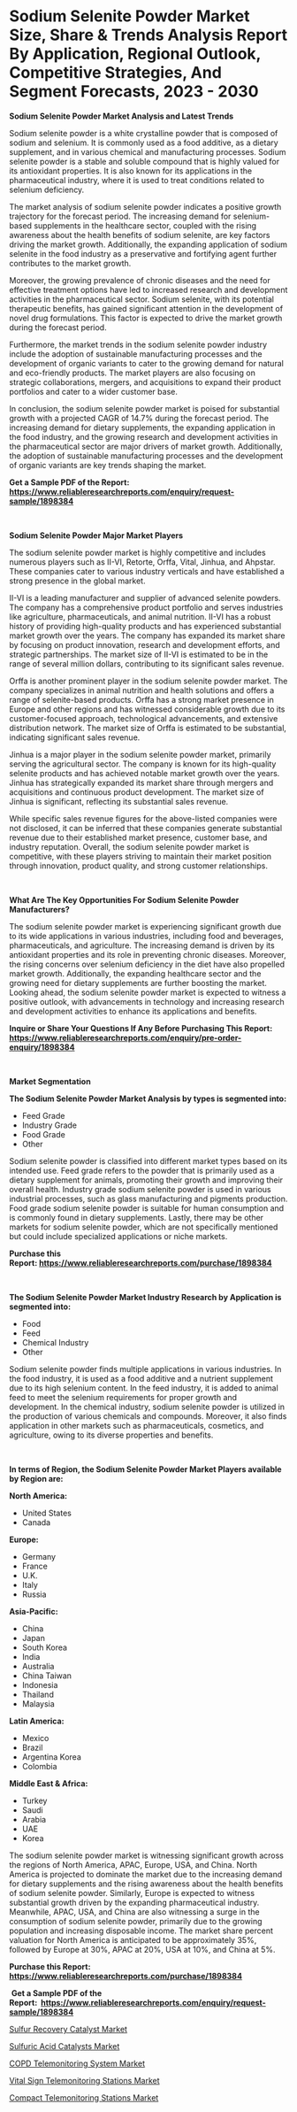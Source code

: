 <p><h1>Sodium Selenite Powder Market Size, Share & Trends Analysis Report By Application, Regional Outlook, Competitive Strategies, And Segment Forecasts, 2023 - 2030</h1></p><p><strong>Sodium Selenite Powder Market Analysis and Latest Trends</strong></p>
<p><p>Sodium selenite powder is a white crystalline powder that is composed of sodium and selenium. It is commonly used as a food additive, as a dietary supplement, and in various chemical and manufacturing processes. Sodium selenite powder is a stable and soluble compound that is highly valued for its antioxidant properties. It is also known for its applications in the pharmaceutical industry, where it is used to treat conditions related to selenium deficiency.</p><p>The market analysis of sodium selenite powder indicates a positive growth trajectory for the forecast period. The increasing demand for selenium-based supplements in the healthcare sector, coupled with the rising awareness about the health benefits of sodium selenite, are key factors driving the market growth. Additionally, the expanding application of sodium selenite in the food industry as a preservative and fortifying agent further contributes to the market growth.</p><p>Moreover, the growing prevalence of chronic diseases and the need for effective treatment options have led to increased research and development activities in the pharmaceutical sector. Sodium selenite, with its potential therapeutic benefits, has gained significant attention in the development of novel drug formulations. This factor is expected to drive the market growth during the forecast period.</p><p>Furthermore, the market trends in the sodium selenite powder industry include the adoption of sustainable manufacturing processes and the development of organic variants to cater to the growing demand for natural and eco-friendly products. The market players are also focusing on strategic collaborations, mergers, and acquisitions to expand their product portfolios and cater to a wider customer base.</p><p>In conclusion, the sodium selenite powder market is poised for substantial growth with a projected CAGR of 14.7% during the forecast period. The increasing demand for dietary supplements, the expanding application in the food industry, and the growing research and development activities in the pharmaceutical sector are major drivers of market growth. Additionally, the adoption of sustainable manufacturing processes and the development of organic variants are key trends shaping the market.</p></p>
<p><strong>Get a Sample PDF of the Report:&nbsp; <a href="https://www.reliableresearchreports.com/enquiry/request-sample/1898384">https://www.reliableresearchreports.com/enquiry/request-sample/1898384</a></strong></p>
<p>&nbsp;</p>
<p><strong>Sodium Selenite Powder Major Market Players</strong></p>
<p><p>The sodium selenite powder market is highly competitive and includes numerous players such as II-VI, Retorte, Orffa, Vital, Jinhua, and Ahpstar. These companies cater to various industry verticals and have established a strong presence in the global market.</p><p>II-VI is a leading manufacturer and supplier of advanced selenite powders. The company has a comprehensive product portfolio and serves industries like agriculture, pharmaceuticals, and animal nutrition. II-VI has a robust history of providing high-quality products and has experienced substantial market growth over the years. The company has expanded its market share by focusing on product innovation, research and development efforts, and strategic partnerships. The market size of II-VI is estimated to be in the range of several million dollars, contributing to its significant sales revenue.</p><p>Orffa is another prominent player in the sodium selenite powder market. The company specializes in animal nutrition and health solutions and offers a range of selenite-based products. Orffa has a strong market presence in Europe and other regions and has witnessed considerable growth due to its customer-focused approach, technological advancements, and extensive distribution network. The market size of Orffa is estimated to be substantial, indicating significant sales revenue.</p><p>Jinhua is a major player in the sodium selenite powder market, primarily serving the agricultural sector. The company is known for its high-quality selenite products and has achieved notable market growth over the years. Jinhua has strategically expanded its market share through mergers and acquisitions and continuous product development. The market size of Jinhua is significant, reflecting its substantial sales revenue.</p><p>While specific sales revenue figures for the above-listed companies were not disclosed, it can be inferred that these companies generate substantial revenue due to their established market presence, customer base, and industry reputation. Overall, the sodium selenite powder market is competitive, with these players striving to maintain their market position through innovation, product quality, and strong customer relationships.</p></p>
<p>&nbsp;</p>
<p><strong>What Are The Key Opportunities For Sodium Selenite Powder Manufacturers?</strong></p>
<p><p>The sodium selenite powder market is experiencing significant growth due to its wide applications in various industries, including food and beverages, pharmaceuticals, and agriculture. The increasing demand is driven by its antioxidant properties and its role in preventing chronic diseases. Moreover, the rising concerns over selenium deficiency in the diet have also propelled market growth. Additionally, the expanding healthcare sector and the growing need for dietary supplements are further boosting the market. Looking ahead, the sodium selenite powder market is expected to witness a positive outlook, with advancements in technology and increasing research and development activities to enhance its applications and benefits.</p></p>
<p><strong>Inquire or Share Your Questions If Any Before Purchasing This Report: <a href="https://www.reliableresearchreports.com/enquiry/pre-order-enquiry/1898384">https://www.reliableresearchreports.com/enquiry/pre-order-enquiry/1898384</a></strong></p>
<p>&nbsp;</p>
<p><strong>Market Segmentation</strong></p>
<p><strong>The Sodium Selenite Powder Market Analysis by types is segmented into:</strong></p>
<p><ul><li>Feed Grade</li><li>Industry Grade</li><li>Food Grade</li><li>Other</li></ul></p>
<p><p>Sodium selenite powder is classified into different market types based on its intended use. Feed grade refers to the powder that is primarily used as a dietary supplement for animals, promoting their growth and improving their overall health. Industry grade sodium selenite powder is used in various industrial processes, such as glass manufacturing and pigments production. Food grade sodium selenite powder is suitable for human consumption and is commonly found in dietary supplements. Lastly, there may be other markets for sodium selenite powder, which are not specifically mentioned but could include specialized applications or niche markets.</p></p>
<p><strong>Purchase this Report:&nbsp;<a href="https://www.reliableresearchreports.com/purchase/1898384">https://www.reliableresearchreports.com/purchase/1898384</a></strong></p>
<p>&nbsp;</p>
<p><strong>The Sodium Selenite Powder Market Industry Research by Application is segmented into:</strong></p>
<p><ul><li>Food</li><li>Feed</li><li>Chemical Industry</li><li>Other</li></ul></p>
<p><p>Sodium selenite powder finds multiple applications in various industries. In the food industry, it is used as a food additive and a nutrient supplement due to its high selenium content. In the feed industry, it is added to animal feed to meet the selenium requirements for proper growth and development. In the chemical industry, sodium selenite powder is utilized in the production of various chemicals and compounds. Moreover, it also finds application in other markets such as pharmaceuticals, cosmetics, and agriculture, owing to its diverse properties and benefits.</p></p>
<p>&nbsp;</p>
<p><strong>In terms of Region, the Sodium Selenite Powder Market Players available by Region are:</strong></p>
<p>
    <p> <strong> North America: </strong>
        <ul>
            <li>United States</li>
            <li>Canada</li>
        </ul>
        </p> 
    <p> <strong> Europe: </strong>
        <ul>
            <li>Germany</li>
            <li>France</li>
            <li>U.K.</li>
            <li>Italy</li>
            <li>Russia</li>
        </ul>
        </p> 
    <p> <strong> Asia-Pacific: </strong>
        <ul>
            <li>China</li>
            <li>Japan</li>
            <li>South Korea</li>
            <li>India</li>
            <li>Australia</li>
            <li>China Taiwan</li>
            <li>Indonesia</li>
            <li>Thailand</li>
            <li>Malaysia</li>
        </ul>
        </p> 
    <p> <strong> Latin America: </strong>
        <ul>
            <li>Mexico</li>
            <li>Brazil</li>
            <li>Argentina Korea</li>
            <li>Colombia</li>
        </ul>
        </p> 
    <p> <strong> Middle East & Africa: </strong>
        <ul>
            <li>Turkey</li>
            <li>Saudi</li>
            <li>Arabia</li>
            <li>UAE</li>
            <li>Korea</li>
        </ul>
    </p>
    </p>
<p><p>The sodium selenite powder market is witnessing significant growth across the regions of North America, APAC, Europe, USA, and China. North America is projected to dominate the market due to the increasing demand for dietary supplements and the rising awareness about the health benefits of sodium selenite powder. Similarly, Europe is expected to witness substantial growth driven by the expanding pharmaceutical industry. Meanwhile, APAC, USA, and China are also witnessing a surge in the consumption of sodium selenite powder, primarily due to the growing population and increasing disposable income. The market share percent valuation for North America is anticipated to be approximately 35%, followed by Europe at 30%, APAC at 20%, USA at 10%, and China at 5%.</p></p>
<p><strong>Purchase this Report: <a href="https://www.reliableresearchreports.com/purchase/1898384">https://www.reliableresearchreports.com/purchase/1898384</a></strong></p>
<p>&nbsp;<strong>Get a Sample PDF of the Report:&nbsp;&nbsp;<a href="https://www.reliableresearchreports.com/enquiry/request-sample/1898384">https://www.reliableresearchreports.com/enquiry/request-sample/1898384</a></strong></p>
<p><strong></strong></p>
<p><p><a href="https://github.com/PeterParrish5/Market-Research-Report-List-2/blob/main/sulfur-recovery-catalyst-market.md">Sulfur Recovery Catalyst Market</a></p><p><a href="https://github.com/CliffMedina6/Market-Research-Report-List-2/blob/main/sulfuric-acid-catalysts-market.md">Sulfuric Acid Catalysts Market</a></p><p><a href="https://issuu.com/reportprime-2/docs/copd-telemonitoring-system-market-size-2030.pptx">COPD Telemonitoring System Market</a></p><p><a href="https://issuu.com/reportprime-2/docs/vital-sign-telemonitoring-stations-market-size-203">Vital Sign Telemonitoring Stations Market</a></p><p><a href="https://issuu.com/reportprime-2/docs/compact-telemonitoring-stations-market-size-2030.p">Compact Telemonitoring Stations Market</a></p></p>